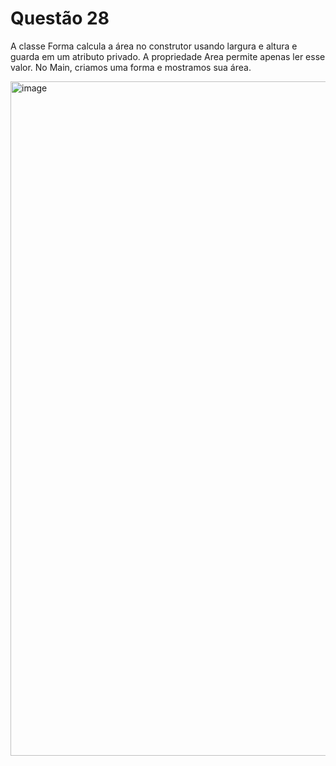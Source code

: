 # Questão 28

A classe Forma calcula a área no construtor usando largura e altura e guarda em um atributo privado. A propriedade Area permite apenas ler esse valor. No Main, criamos uma forma e mostramos sua área.

<img width="1918" height="1079" alt="image" src="https://github.com/user-attachments/assets/bdecb369-db46-4bd7-9467-5db5bb75a5ab" />

